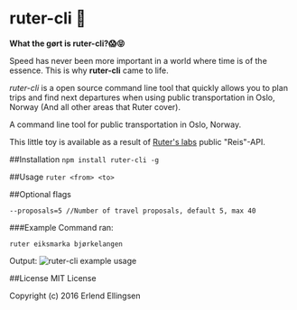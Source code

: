 # ruter-cli 🚂
**What the gørt is ruter-cli?😱😝**

Speed has never been more important in a world where time is of the essence. This is why **ruter-cli** came to life.

*ruter-cli* is a open source command line tool that quickly allows you to plan trips and find next departures when using public transportation in Oslo, Norway (And all other areas that Ruter cover).

A command line tool for public transportation in Oslo, Norway. 

This little toy is available as a result of [Ruter's labs](https://ruter.no/labs/) public "Reis"-API.   

##Installation
`npm install ruter-cli -g` 

##Usage
`ruter <from> <to>` 

##Optional flags 
```
--proposals=5 //Number of travel proposals, default 5, max 40
```

###Example
Command ran:

`ruter eiksmarka bjørkelangen`

Output: 
![ruter-cli example usage](https://i.imgur.com/fbmAKBI.png)

##License
MIT License

Copyright (c) 2016 Erlend Ellingsen
